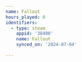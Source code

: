 ```yaml
---
name: Fallout
hours_played: 0
identifiers:
  - type: steam
    appid: '38400'
    name: Fallout
    synced_on: '2024-07-04'

---
```

